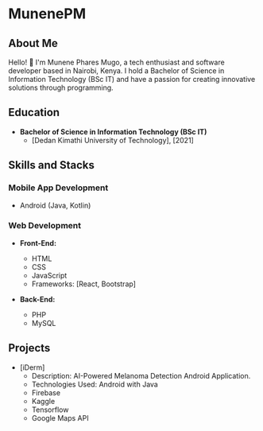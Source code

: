 # MunenePM

## About Me

Hello! 👋 I'm Munene Phares Mugo, a tech enthusiast and software developer based in Nairobi, Kenya. I hold a Bachelor of Science in Information Technology (BSc IT)
and have a passion for creating innovative solutions through programming.

## Education

- **Bachelor of Science in Information Technology (BSc IT)**
  - [Dedan Kimathi University of Technology], [2021]

## Skills and Stacks

### Mobile App Development
- Android (Java, Kotlin)

### Web Development
- **Front-End:**
  - HTML
  - CSS
  - JavaScript
  - Frameworks: [React, Bootstrap]

- **Back-End:**
  - PHP
  - MySQL

## Projects

- [iDerm]
  - Description: AI-Powered Melanoma Detection Android Application.
  - Technologies Used: Android with Java
  - Firebase
  - Kaggle
  - Tensorflow
  - Google Maps API





<!---
Dev-MunenePM/Dev-MunenePM is a ✨ special ✨ repository because its `README.md` (this file) appears on your GitHub profile.
You can click the Preview link to take a look at your changes.
--->
